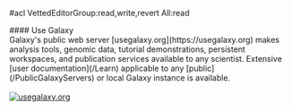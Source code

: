 #acl VettedEditorGroup:read,write,revert All:read
<div class='center'>
#### Use Galaxy
</div>
Galaxy's public web server [usegalaxy.org](https://usegalaxy.org) makes analysis tools, genomic data, tutorial demonstrations, persistent workspaces, and publication services available to any scientist.  Extensive [user documentation](/Learn) applicable to any [public](/PublicGalaxyServers) or local Galaxy instance is available.  
<br /><br />
<div class='center'>
<a href='http://usegalaxy.org/'><img src='/Images/Logos/UseGalaxyOrgLogoShadow200.png' alt='usegalaxy.org'  /></a>
</div>
